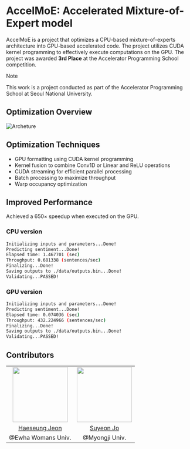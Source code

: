 # AccelMoE: Accelerated Mixture-of-Expert model 
AccelMoE is a project that optimizes a CPU-based mixture-of-experts architecture into GPU-based accelerated code. The project utilizes CUDA kernel programming to effectively execute computations on the GPU. The project was awarded **3rd Place** at the Accelerator Programming School competition.

> [!NOTE]
> This work is a project conducted as part of the Accelerator Programming School at Seoul National University.

## Optimization Overview
![Archeture](https://github.com/user-attachments/assets/8a59b9d1-f034-477d-92cd-a617eb86a734)

## Optimization Techniques
- GPU formatting using CUDA kernel programming
- Kernel fusion to combine Conv1D or Linear and ReLU operations
- CUDA streaming for efficient parallel processing
- Batch processing to maximize throughput
- Warp occupancy optimization

## Improved Performance
Achieved a 650× speedup when executed on the GPU.
### CPU version
```bash
Initializing inputs and parameters...Done!
Predicting sentiment...Done!
Elapsed time: 1.467701 (sec)
Throughput: 0.681338 (sentences/sec)
Finalizing...Done!
Saving outputs to ./data/outputs.bin...Done!
Validating...PASSED!
```

### GPU version
```bash
Initializing inputs and parameters...Done!
Predicting sentiment...Done!
Elapsed time: 0.074036 (sec)
Throughput: 432.224966 (sentences/sec)
Finalizing...Done!
Saving outputs to ./data/outputs.bin...Done!
Validating...PASSED!
```

## Contributors
|       |       |
| :---: | :---: |
|<img src="https://avatars.githubusercontent.com/u/89632139?v=4" style="width: 150px;">|<img src="https://avatars.githubusercontent.com/u/113115154?v=4" style="width: 150px;">|
|[Haeseung Jeon](https://github.com/JeonHaeseung)|[Suyeon Jo](https://github.com/Suyeonnie)|
|@Ewha Womans Univ.|@Myongji Univ.|
